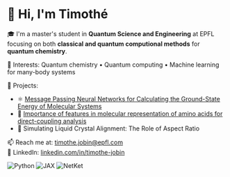 # 👋 Hi, I'm Timothé

🎓 I'm a master's student in **Quantum Science and Engineering** at EPFL focusing on both **classical and quantum computional methods** for **quantum chemistry**.

<!---💡 I’m currently working on:
- Developing **neural-network quantum states** with message-passing and kernel attention networks.
- Implementing **pseudopotentials** in **NetKet** for molecular simulations. --->

🧠 Interests:
Quantum chemistry • Quantum computing • Machine learning for many-body systems

🔭 Projects:
- ⚛️ [Message Passing Neural Networks for Calculating the Ground-State Energy
of Molecular Systems](https://github.com/tjobin/TP-IV-CQSL)
- 🧬 [Importance of features in molecular representation of amino acids for direct-coupling analysis](https://github.com/CS-433/ml-project-2-pebkac)
- 🌈 Simulating Liquid Crystal Alignment: The Role of Aspect Ratio
<!--- - ⚛️ [NetKet ECP Extension](https://github.com/yourusername/netket-ecp)
- 📚 [Notes on Quantum Path Integrals](https://github.com/yourusername/path-integrals) ---->

📫 Reach me at: [timothe.jobin@epfl.com](timothe.jobin@epfl.com) <br>
💼 LinkedIn: [linkedin.com/in/timothe-jobin](https://www.linkedin.com/in/timothe-jobin/)

![Python](https://img.shields.io/badge/Python-3776AB?logo=python&logoColor=white)
![JAX](https://img.shields.io/badge/JAX-black?logo=jax&logoColor=white)
![NetKet](https://img.shields.io/badge/NetKet-blue)

